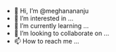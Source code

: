 - 👋 Hi, I’m @meghanananju
- 👀 I’m interested in ...
- 🌱 I’m currently learning ...
- 💞️ I’m looking to collaborate on ...
- 📫 How to reach me ...

<!---
meghanananju/meghanananju is a ✨ special ✨ repository because its `README.md` (this file) appears on your GitHub profile.
You can click the Preview link to take a look at your changes.
--->
